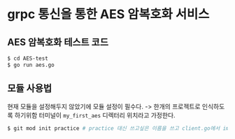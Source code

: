 # grpc 통신을 통한 AES 암복호화 서비스

## AES 암복호화 테스트 코드

```bash
$ cd AES-test
$ go run aes.go
```

## 모듈 사용법
현재 모듈을 설정해두지 않았기에 모듈 설정이 필수다. -> 한개의 프로젝트로 인식하도록 하기위함
터미널이 `my_first_aes` 디렉터리 위치라고 가정한다. 
```bash
$ git mod init practice # practice 대신 쓰고싶은 이름을 쓰고 client.go에서 import 부분을 바꿔줘도된다.
```